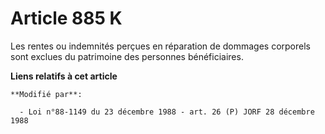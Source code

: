 # Article 885 K

Les rentes ou indemnités perçues en réparation de dommages corporels sont exclues du patrimoine des personnes bénéficiaires.

**Liens relatifs à cet article**

	**Modifié par**:

	  - Loi n°88-1149 du 23 décembre 1988 - art. 26 (P) JORF 28 décembre 1988
